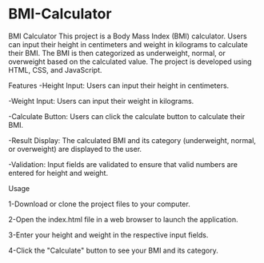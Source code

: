 # BMI-Calculator
BMI Calculator
This project is a Body Mass Index (BMI) calculator. Users can input their height in centimeters and weight in kilograms to calculate their BMI. The BMI is then categorized as underweight, normal, or overweight based on the calculated value. The project is developed using HTML, CSS, and JavaScript.

Features
-Height Input: Users can input their height in centimeters.

-Weight Input: Users can input their weight in kilograms.

-Calculate Button: Users can click the calculate button to calculate their BMI.

-Result Display: The calculated BMI and its category (underweight, normal, or overweight) are displayed to the user.

-Validation: Input fields are validated to ensure that valid numbers are entered for height and weight.

Usage

1-Download or clone the project files to your computer.

2-Open the index.html file in a web browser to launch the application.

3-Enter your height and weight in the respective input fields.

4-Click the "Calculate" button to see your BMI and its category.
